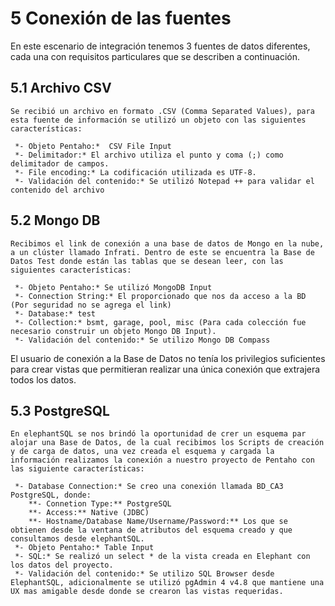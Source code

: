 # 5 Conexión de las fuentes

En este escenario de integración tenemos 3 fuentes de datos diferentes, cada una con requisitos particulares que se describen a continuación.

## 5.1 Archivo CSV
    Se recibió un archivo en formato .CSV (Comma Separated Values), para esta fuente de información se utilizó un objeto con las siguientes características:

     *- Objeto Pentaho:*  CSV File Input  
     *- Delimitador:* El archivo utiliza el punto y coma (;) como delimitador de campos.
     *- File encoding:* La codificación utilizada es UTF-8.
     *- Validación del contenido:* Se utilizó Notepad ++ para validar el contenido del archivo


## 5.2 Mongo DB 
    Recibimos el link de conexión a una base de datos de Mongo en la nube, a un clúster llamado Infrati. Dentro de este se encuentra la Base de Datos Test donde están las tablas que se desean leer, con las siguientes características:

     *- Objeto Pentaho:* Se utilizó MongoDB Input
     *- Connection String:* El proporcionado que nos da acceso a la BD (Por seguridad no se agrega el link)
     *- Database:* test
     *- Collection:* bsmt, garage, pool, misc (Para cada colección fue necesario construir un objeto Mongo DB Input).
     *- Validación del contenido:* Se utilizo Mongo DB Compass

El usuario de conexión a la Base de Datos no tenía los privilegios suficientes para crear vistas que permitieran realizar una única conexión que extrajera todos los datos.

## 5.3 PostgreSQL
    En elephantSQL se nos brindó la oportunidad de crer un esquema par alojar una Base de Datos, de la cual recibimos los Scripts de creación y de carga de datos, una vez creada el esquema y cargada la información realizamos la conexión a nuestro proyecto de Pentaho con las siguiente características:
     
     *- Database Connection:* Se creo una conexión llamada BD_CA3 PostgreSQL, donde:
        **- Connetion Type:** PostgreSQL
        **- Access:** Native (JDBC)
        **- Hostname/Database Name/Username/Password:** Los que se obtienen desde la ventana de atributos del esquema creado y que consultamos desde elephantSQL.
     *- Objeto Pentaho:* Table Input
     *- SQL:* Se realizó un select * de la vista creada en Elephant con los datos del proyecto.
     *- Validación del contenido:* Se utilizo SQL Browser desde ElephantSQL, adicionalmente se utilizó pgAdmin 4 v4.8 que mantiene una UX mas amigable desde donde se crearon las vistas requeridas.
